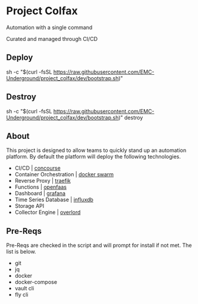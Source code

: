 # Project Colfax
Automation with a single command

Curated and managed through CI/CD

## Deploy
sh -c "$(curl -fsSL https://raw.githubusercontent.com/EMC-Underground/project_colfax/dev/bootstrap.sh)"

## Destroy
sh -c "$(curl -fsSL https://raw.githubusercontent.com/EMC-Underground/project_colfax/dev/bootstrap.sh)" destroy

## About
This project is designed to allow teams to quickly stand up an automation
platform. By default the platform will deploy the following technologies.

- CI/CD | [concourse](https://concourse-ci.org/)
- Container Orchestration | [docker swarm](https://docs.docker.com/engine/swarm/)
- Reverse Proxy | [traefik](https://traefik.io/)
- Functions | [openfaas](https://www.openfaas.com/)
- Dashboard | [grafana](https://grafana.com/)
- Time Series Database | [influxdb](https://www.influxdata.com/)
- Storage API
- Collector Engine | [overlord](https://github.com/nctiggy/collector-overlord)

## Pre-Reqs
Pre-Reqs are checked in the script and will prompt for install if not met. The list is below.
- git
- jq
- docker
- docker-compose
- vault cli
- fly cli
